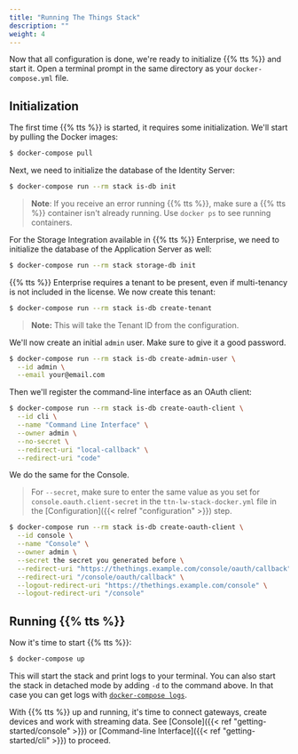 ```yaml
---
title: "Running The Things Stack"
description: ""
weight: 4
---
```


Now that all configuration is done, we're ready to initialize {{% tts %}} and start it. Open a terminal prompt in the same directory as your `docker-compose.yml` file.

## Initialization

The first time {{% tts %}} is started, it requires some initialization. We'll start by pulling the Docker images:

```bash
$ docker-compose pull
```

Next, we need to initialize the database of the Identity Server:

```bash
$ docker-compose run --rm stack is-db init
```

>**Note**: If you receive an error running {{% tts %}}, make sure a {{% tts %}} container isn't already running. Use `docker ps` to see running containers.

For the Storage Integration available in {{% tts %}} Enterprise, we need to initialize the database of the Application Server as well:

```bash
$ docker-compose run --rm stack storage-db init
```

{{% tts %}} Enterprise requires a tenant to be present, even if multi-tenancy is not included in the license. We now create this tenant:

```bash
$ docker-compose run --rm stack is-db create-tenant
```

>**Note:** This will take the Tenant ID from the configuration.

We'll now create an initial `admin` user. Make sure to give it a good password.

```bash
$ docker-compose run --rm stack is-db create-admin-user \
  --id admin \
  --email your@email.com
```

Then we'll register the command-line interface as an OAuth client:

```bash
$ docker-compose run --rm stack is-db create-oauth-client \
  --id cli \
  --name "Command Line Interface" \
  --owner admin \
  --no-secret \
  --redirect-uri "local-callback" \
  --redirect-uri "code"
```

We do the same for the Console. 

> For `--secret`, make sure to enter the same value as you set for `console.oauth.client-secret` in the `ttn-lw-stack-docker.yml` file in the [Configuration]({{< relref "configuration" >}}) step.

```bash
$ docker-compose run --rm stack is-db create-oauth-client \
  --id console \
  --name "Console" \
  --owner admin \
  --secret the secret you generated before \
  --redirect-uri "https://thethings.example.com/console/oauth/callback" \
  --redirect-uri "/console/oauth/callback" \
  --logout-redirect-uri "https://thethings.example.com/console" \
  --logout-redirect-uri "/console"
```

## Running {{% tts %}}

Now it's time to start {{% tts %}}:

```bash
$ docker-compose up
```

This will start the stack and print logs to your terminal. You can also start the stack in detached mode by adding `-d` to the command above. In that case you can get logs with [`docker-compose logs`](https://docs.docker.com/compose/reference/logs/).

With {{% tts %}} up and running, it's time to connect gateways, create devices and work with streaming data. See [Console]({{< ref "getting-started/console" >}}) or [Command-line Interface]({{< ref "getting-started/cli" >}}) to proceed.
